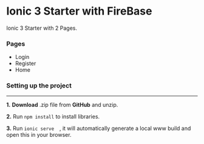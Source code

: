 # Ionic 3 Starter with FireBase

Ionic 3  Starter with 2 Pages. 



### Pages
* Login
* Register
* Home 


### Setting up the project
___
**1.** **Download** .zip file from **GitHub** and unzip.

**2.** Run `npm install` to install libraries.

**3.** Run  `ionic serve  `, it will automatically generate a local www build and open this in your browser.



<br>

